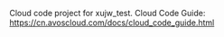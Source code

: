 Cloud code project for xujw_test. Cloud Code Guide: https://cn.avoscloud.com/docs/cloud_code_guide.html